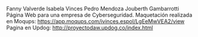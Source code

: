 ﻿Fanny Valverde 
Isabela Vinces
Pedro Mendoza
Jouberth Gambarrotti
Página Web para una empresa de Cyberseguridad.
Maquetación realizada en Moqups: https://app.moqups.com/ivinces.espol/LgEeMwVEA2/view 
Pagina en Updog: http://proyectodaw.updog.co/index.html
